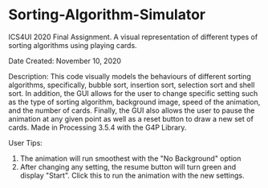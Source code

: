 # Sorting-Algorithm-Simulator

ICS4UI 2020 Final Assignment. A visual representation of different types of sorting algorithms using playing cards.

Date Created: November 10, 2020

Description: This code visually models the behaviours of different sorting algorithms, specifically, bubble sort, insertion sort, 
selection sort and shell sort. In addition, the GUI allows for the user to change specific setting such as the type of sorting algorithm, 
background image, speed of the animation, and the number of cards. Finally, the GUI also allows the user to pause the animation at any given 
point as well as a reset button to draw a new set of cards. Made in Processing 3.5.4 with the G4P Library.

User Tips:
 1. The animation will run smoothest with the "No Background" option
 2. After changing any setting, the resume button will turn green and display "Start". Click this to run the animation with the new settings.
